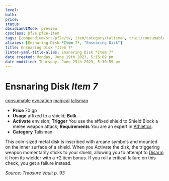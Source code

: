 ```yaml
---
level:
bulk:
price:
status:
obsidianUIMode: preview
cssclass: pf2e,pf2e-item
tags: [compendium/src/pf2e/tv, item/category/talisman, trait/consumable, trait/evocation, trait/magical, trait/talisman]
aliases: [Ensnaring Disk *Item 7*, "Ensnaring Disk"]
title: Ensnaring Disk *Item 7*
linter-yaml-title-alias: Ensnaring Disk *Item 7*
date created: Monday, June 19th 2023, 5:15:09 pm
date modified: Thursday, June 29th 2023, 5:30:59 pm
---
```


# Ensnaring Disk *Item 7*

[consumable](rules/traits/consumable.md) [evocation](rules/traits/evocation.md) [magical](rules/traits/magical.md) [talisman](rules/traits/talisman.md)  

- **Price** 70 gp
- **Usage** affixed to a shield; **Bulk**—
- **Activate** envision; **Trigger** You use the affixed shield to Shield Block a melee weapon attack; **Requirements** You are an expert in [Athletics](compendium/skills.md#Athletics).
- **Category** Talisman

This coin-sized metal disk is inscribed with arcane symbols and mounted on the inner surface of a shield. When you Activate the disk, the triggering weapon momentarily sticks to your shield, allowing you to attempt to [Disarm](rules/actions/disarm.md) it from its wielder with a +2 item bonus. If you roll a critical failure on this check, you get a failure instead.

*Source: Treasure Vault p. 93*
